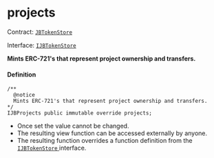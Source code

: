 # projects

Contract: [`JBTokenStore`](/dev/api/contracts/jbtokenstore/README.md)​‌

Interface: [`IJBTokenStore`](/dev/api/interfaces/ijbtokenstore.md)

**Mints ERC-721's that represent project ownership and transfers.**

#### Definition

```
/**
  @notice
  Mints ERC-721's that represent project ownership and transfers.
*/
IJBProjects public immutable override projects;
```

- Once set the value cannot be changed.
- The resulting view function can be accessed externally by anyone.
- The resulting function overrides a function definition from the [`IJBTokenStore` ](/dev/api/interfaces/ijbtokenstore.md) interface.
